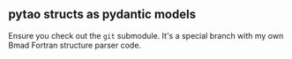 ## pytao structs as pydantic models

Ensure you check out the `git` submodule. It's a special branch with my own Bmad Fortran structure parser code.
